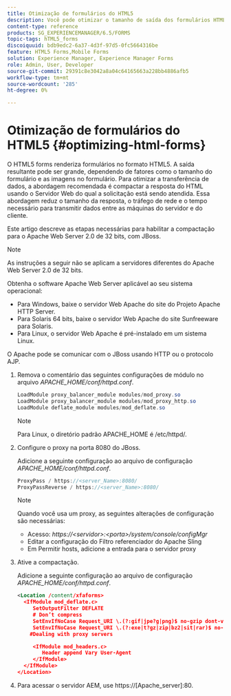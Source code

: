 ```yaml
---
title: Otimização de formulários do HTML5
description: Você pode otimizar o tamanho de saída dos formulários HTML5.
content-type: reference
products: SG_EXPERIENCEMANAGER/6.5/FORMS
topic-tags: hTML5_forms
discoiquuid: bdb9edc2-6a37-4d3f-97d5-0fc5664316be
feature: HTML5 Forms,Mobile Forms
solution: Experience Manager, Experience Manager Forms
role: Admin, User, Developer
source-git-commit: 29391c8e3042a8a04c64165663a228bb4886afb5
workflow-type: tm+mt
source-wordcount: '285'
ht-degree: 0%

---
```


# Otimização de formulários do HTML5 {#optimizing-html-forms}

O HTML5 forms renderiza formulários no formato HTML5. A saída resultante pode ser grande, dependendo de fatores como o tamanho do formulário e as imagens no formulário. Para otimizar a transferência de dados, a abordagem recomendada é compactar a resposta do HTML usando o Servidor Web do qual a solicitação está sendo atendida. Essa abordagem reduz o tamanho da resposta, o tráfego de rede e o tempo necessário para transmitir dados entre as máquinas do servidor e do cliente.

Este artigo descreve as etapas necessárias para habilitar a compactação para o Apache Web Server 2.0 de 32 bits, com JBoss.

>[!NOTE]
>
>As instruções a seguir não se aplicam a servidores diferentes do Apache Web Server 2.0 de 32 bits.

Obtenha o software Apache Web Server aplicável ao seu sistema operacional:

* Para Windows, baixe o servidor Web Apache do site do Projeto Apache HTTP Server.
* Para Solaris 64 bits, baixe o servidor Web Apache do site Sunfreeware para Solaris.
* Para Linux, o servidor Web Apache é pré-instalado em um sistema Linux.

O Apache pode se comunicar com o JBoss usando HTTP ou o protocolo AJP.

1. Remova o comentário das seguintes configurações de módulo no arquivo *APACHE_HOME/conf/httpd.conf*.

   ```java
   LoadModule proxy_balancer_module modules/mod_proxy.so
   LoadModule proxy_balancer_module modules/mod_proxy_http.so
   LoadModule deflate_module modules/mod_deflate.so
   ```

   >[!NOTE]
   >
   >Para Linux, o diretório padrão APACHE_HOME é /etc/httpd/.

1. Configure o proxy na porta 8080 do JBoss.

   Adicione a seguinte configuração ao arquivo de configuração *APACHE_HOME/conf/httpd.conf*.

   ```java
   ProxyPass / https://<server_Name>:8080/
   ProxyPassReverse / https://<server_Name>:8080/
   ```

   >[!NOTE]
   >
   >Quando você usa um proxy, as seguintes alterações de configuração são necessárias:
   >
   >* Acesso: *https://&lt;servidor>:&lt;porta>/system/console/configMgr*
   * Editar a configuração do Filtro referenciador do Apache Sling
   * Em Permitir hosts, adicione a entrada para o servidor proxy

1. Ative a compactação.

   Adicione a seguinte configuração ao arquivo de configuração *APACHE_HOME/conf/httpd.conf*.

   ```xml
   <Location /content/xfaforms>
     <IfModule mod_deflate.c>
        SetOutputFilter DEFLATE
        # Don’t compress
        SetEnvIfNoCase Request_URI \.(?:gif|jpe?g|png)$ no-gzip dont-vary
        SetEnvIfNoCase Request_URI \.(?:exe|t?gz|zip|bz2|sit|rar)$ no-gzip dont-vary
       #Dealing with proxy servers
   
        <IfModule mod_headers.c>
           Header append Vary User-Agent
        </IfModule>
     </IfModule>
   </Location>
   ```

1. Para acessar o servidor AEM, use https://[Apache_server]:80.
